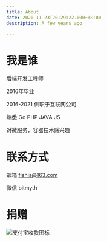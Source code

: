 ```yaml
---
title: About
date: 2020-11-23T20:29:22.000+08:00
description: A few years ago

---
```

# 我是谁

后端开发工程师

2016年毕业

2016-2021 供职于互联网公司

熟悉 Go PHP JAVA JS

对微服务，容器技术感兴趣

# 联系方式

邮箱 fishis@163.com

微信 bitmyth

# 捐赠

![支付宝收款图标](https://static.kaifalu.com/static/images/1_oW02k3VZ_1_EO31glRJ_1606199984.png)